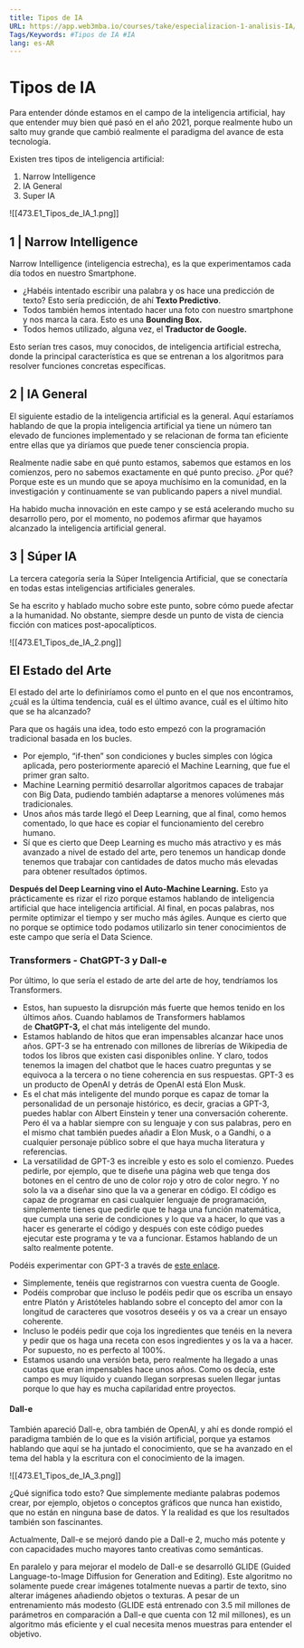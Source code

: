 ```yaml
---
title: Tipos de IA
URL: https://app.web3mba.io/courses/take/especializacion-1-analisis-IA/texts/41431455-u1-1-3-tipos-de-ia
Tags/Keywords: #Tipos de IA #IA
lang: es-AR
---
```

# Tipos de IA
Para entender dónde estamos en el campo de la inteligencia artificial, hay que entender muy bien qué pasó en el año 2021, porque realmente hubo un salto muy grande que cambió realmente el paradigma del avance de esta tecnología. 

Existen tres tipos de inteligencia artificial: 
1. Narrow Intelligence
2. IA General
3. Super IA

![[473.E1_Tipos_de_IA_1.png]]

## 1 | Narrow Intelligence
Narrow Intelligence (inteligencia estrecha), es la que experimentamos cada día todos en nuestro Smartphone. 
- ¿Habéis intentado escribir una palabra y os hace una predicción de texto? Esto sería predicción, de ahí **Texto Predictivo**.
- Todos también hemos intentado hacer una foto con nuestro smartphone y nos marca la cara. Esto es una **Bounding Box.** 
- Todos hemos utilizado, alguna vez, el **Traductor de Google.** 

Esto serían tres casos, muy conocidos, de inteligencia artificial estrecha, donde la principal característica es que se entrenan a los algoritmos para resolver funciones concretas específicas.

## 2 | IA General
El siguiente estadio de la inteligencia artificial es la general. Aquí estaríamos hablando de que la propia inteligencia artificial ya tiene un número tan elevado de funciones implementado y se relacionan de forma tan eficiente entre ellas que ya diríamos que puede tener consciencia propia.

Realmente nadie sabe en qué punto estamos, sabemos que estamos en los comienzos, pero no sabemos exactamente en qué punto preciso. ¿Por qué? Porque este es un mundo que se apoya muchísimo en la comunidad, en la investigación y continuamente se van publicando papers a nivel mundial. 

Ha habido mucha innovación en este campo y se está acelerando mucho su desarrollo pero, por el momento, no podemos afirmar que hayamos alcanzado la inteligencia artificial general.

## 3 | Súper IA
La tercera categoría sería la Súper Inteligencia Artificial, que se conectaría en todas estas inteligencias artificiales generales. 

Se ha escrito y hablado mucho sobre este punto, sobre cómo puede afectar a la humanidad. No obstante, siempre desde un punto de vista de ciencia ficción con matices post-apocalípticos. 

![[473.E1_Tipos_de_IA_2.png]]

## El Estado del Arte
El estado del arte lo definiríamos como el punto en el que nos encontramos, ¿cuál es la última tendencia, cuál es el último avance, cuál es el último hito que se ha alcanzado?

Para que os hagáis una idea, todo esto empezó con la programación tradicional basada en los bucles. 
- Por ejemplo, “if-then” son condiciones y bucles simples con lógica aplicada, pero posteriormente apareció el Machine Learning, que fue el primer gran salto. 
- Machine Learning permitió desarrollar algoritmos capaces de trabajar con Big Data, pudiendo también adaptarse a menores volúmenes más tradicionales. 
- Unos años más tarde llegó el Deep Learning, que al final, como hemos comentado, lo que hace es copiar el funcionamiento del cerebro humano. 
- Sí que es cierto que Deep Learning es mucho más atractivo y es más avanzado a nivel de estado del arte, pero tenemos un handicap donde tenemos que trabajar con cantidades de datos mucho más elevadas para obtener resultados óptimos.

**Después del Deep Learning vino el Auto-Machine Learning.** Esto ya prácticamente es rizar el rizo porque estamos hablando de inteligencia artificial que hace inteligencia artificial. Al final, en pocas palabras, nos permite optimizar el tiempo y ser mucho más ágiles. Aunque es cierto que no porque se optimice todo podamos utilizarlo sin tener conocimientos de este campo que sería el Data Science.

### Transformers - ChatGPT-3 y Dall-e
Por último, lo que sería el estado de arte del arte de hoy, tendríamos los Transformers. 
- Estos, han supuesto la disrupción más fuerte que hemos tenido en los últimos años. Cuando hablamos de Transformers hablamos de **ChatGPT-3,** el chat más inteligente del mundo. 
- Estamos hablando de hitos que eran impensables alcanzar hace unos años. GPT-3 se ha entrenado con millones de librerías de Wikipedia de todos los libros que existen casi disponibles online. Y claro, todos tenemos la imagen del chatbot que le haces cuatro preguntas y se equivoca a la tercera o no tiene coherencia en sus respuestas. GPT-3 es un producto de OpenAI y detrás de OpenAI está Elon Musk. 
- Es el chat más inteligente del mundo porque es capaz de tomar la personalidad de un personaje histórico, es decir, gracias a GPT-3, puedes hablar con Albert Einstein y tener una conversación coherente. Pero él va a hablar siempre con su lenguaje y con sus palabras, pero en el mismo chat también puedes añadir a Elon Musk, o a Gandhi, o a cualquier personaje público sobre el que haya mucha literatura y referencias. 
- La versatilidad de GPT-3 es increíble y esto es solo el comienzo. Puedes pedirle, por ejemplo, que te diseñe una página web que tenga dos botones en el centro de uno de color rojo y otro de color negro. Y no solo la va a diseñar sino que la va a generar en código. El código es capaz de programar en casi cualquier lenguaje de programación, simplemente tienes que pedirle que te haga una función matemática, que cumpla una serie de condiciones y lo que va a hacer, lo que vas a hacer es generarte el código y después con este código puedes ejecutar este programa y te va a funcionar. Estamos hablando de un salto realmente potente.

Podéis experimentar con GPT-3 a través de [este enlace](https://chat.openai.com/chat).
- Simplemente, tenéis que registrarnos con vuestra cuenta de Google. 
- Podéis comprobar que incluso le podéis pedir que os escriba un ensayo entre Platón y Aristóteles hablando sobre el concepto del amor con la longitud de caracteres que vosotros deseéis y os va a crear un ensayo coherente. 
- Incluso le podéis pedir que coja los ingredientes que tenéis en la nevera y pedir que os haga una receta con esos ingredientes y os la va a hacer. Por supuesto, no es perfecto al 100%. 
- Estamos usando una versión beta, pero realmente ha llegado a unas cuotas que eran impensables hace unos años. Como os decía, este campo es muy líquido y cuando llegan sorpresas suelen llegar juntas porque lo que hay es mucha capilaridad entre proyectos.

#### Dall-e
También apareció Dall-e, obra también de OpenAI, y ahí es donde rompió el paradigma también de lo que es la visión artificial, porque ya estamos hablando que aquí se ha juntado el conocimiento, que se ha avanzado en el tema del habla y la escritura con el conocimiento de la imagen.

![[473.E1_Tipos_de_IA_3.png]]

¿Qué significa todo esto? Que simplemente mediante palabras podemos crear, por ejemplo, objetos o conceptos gráficos que nunca han existido, que no están en ninguna base de datos. Y la realidad es que los resultados también son fascinantes. 

Actualmente, Dall-e se mejoró dando pie a Dall-e 2, mucho más potente y con capacidades mucho mayores tanto creativas como semánticas.

En paralelo y para mejorar el modelo de Dall-e se desarrolló GLIDE (Guided Language-to-Image Diffusion for Generation and Editing). Este algoritmo no solamente puede crear imágenes totalmente nuevas a partir de texto, sino alterar imágenes añadiendo objetos o texturas. A pesar de un entrenamiento más modesto (GLIDE está entrenado con 3.5 mil millones de parámetros en comparación a Dall-e que cuenta con 12 mil millones), es un algoritmo más eficiente y el cual necesita menos muestras para entender el objetivo.